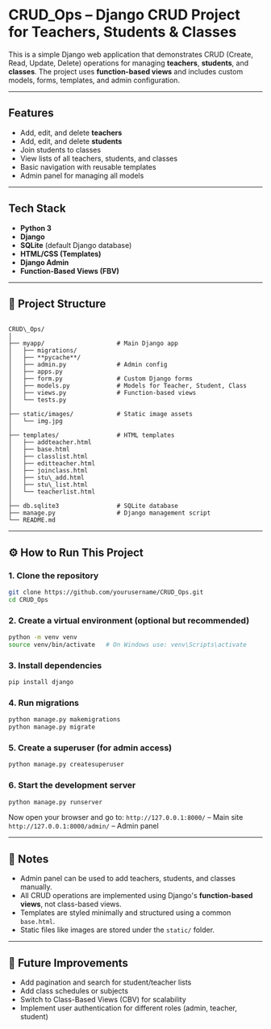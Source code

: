 # CRUD_Ops – Django CRUD Project for Teachers, Students & Classes

This is a simple Django web application that demonstrates CRUD (Create, Read, Update, Delete) operations for managing **teachers**, **students**, and **classes**. 
The project uses **function-based views** and includes custom models, forms, templates, and admin configuration.

---

## Features

- Add, edit, and delete **teachers**
- Add, edit, and delete **students**
- Join students to classes
- View lists of all teachers, students, and classes
- Basic navigation with reusable templates
- Admin panel for managing all models

---

## Tech Stack

- **Python 3**
- **Django**
- **SQLite** (default Django database)
- **HTML/CSS (Templates)**
- **Django Admin**
- **Function-Based Views (FBV)**

---

## 📁 Project Structure

```

CRUD\_Ops/
│
├── myapp/                    # Main Django app
│   ├── migrations/
│   ├── **pycache**/
│   ├── admin.py              # Admin config
│   ├── apps.py
│   ├── form.py               # Custom Django forms
│   ├── models.py             # Models for Teacher, Student, Class
│   ├── views.py              # Function-based views
│   └── tests.py
│
├── static/images/            # Static image assets
│   └── img.jpg
│
├── templates/                # HTML templates
│   ├── addteacher.html
│   ├── base.html
│   ├── classlist.html
│   ├── editteacher.html
│   ├── joinclass.html
│   ├── stu\_add.html
│   ├── stu\_list.html
│   └── teacherlist.html
│
├── db.sqlite3                # SQLite database
├── manage.py                 # Django management script
└── README.md

````

---

## ⚙️ How to Run This Project

### 1. Clone the repository

```bash
git clone https://github.com/yourusername/CRUD_Ops.git
cd CRUD_Ops
````

### 2. Create a virtual environment (optional but recommended)

```bash
python -m venv venv
source venv/bin/activate   # On Windows use: venv\Scripts\activate
```

### 3. Install dependencies

```bash
pip install django
```

### 4. Run migrations

```bash
python manage.py makemigrations
python manage.py migrate
```

### 5. Create a superuser (for admin access)

```bash
python manage.py createsuperuser
```

### 6. Start the development server

```bash
python manage.py runserver
```

Now open your browser and go to:
`http://127.0.0.1:8000/` – Main site
`http://127.0.0.1:8000/admin/` – Admin panel

---

## 🧩 Notes

* Admin panel can be used to add teachers, students, and classes manually.
* All CRUD operations are implemented using Django's **function-based views**, not class-based views.
* Templates are styled minimally and structured using a common `base.html`.
* Static files like images are stored under the `static/` folder.

---

## 📌 Future Improvements

* Add pagination and search for student/teacher lists
* Add class schedules or subjects
* Switch to Class-Based Views (CBV) for scalability
* Implement user authentication for different roles (admin, teacher, student)

